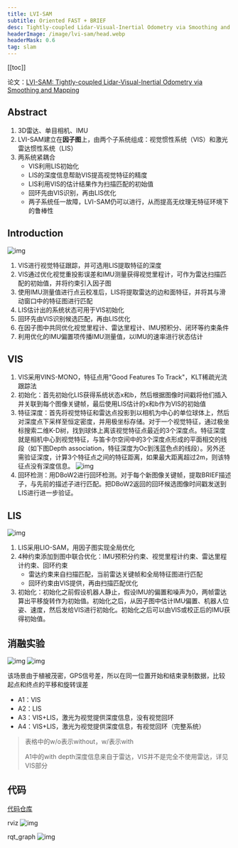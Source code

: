 ```yaml
---
title: LVI-SAM
subtitle: Oriented FAST + BRIEF
desc: Tightly-coupled Lidar-Visual-Inertial Odometry via Smoothing and Mapping
headerImage: /image/lvi-sam/head.webp
headerMask: 0.6
tag: slam
---
```


[[toc]]

论文：[LVI-SAM: Tightly-coupled Lidar-Visual-Inertial Odometry via Smoothing and Mapping](https://arxiv.org/pdf/2104.10831v2.pdf)

## Abstract
1. 3D雷达、单目相机、IMU
2. LVI-SAM建立在**因子图**上，由两个子系统组成：视觉惯性系统（VIS）和激光雷达惯性系统（LIS）
3. 两系统紧耦合
    - VIS利用LIS初始化
    - LIS的深度信息帮助VIS提高视觉特征的精度
    - LIS利用VIS的估计结果作为扫描匹配的初始值
    - 回环先由VIS识别，再由LIS优化
    - 两子系统任一故障，LVI-SAM仍可以进行，从而提高无纹理无特征环境下的鲁棒性

## Introduction
![img](/image/lvi-sam/1.webp) <!--  -->
1. VIS进行视觉特征跟踪，并可选用LIS提取特征的深度
2. VIS通过优化视觉重投影误差和IMU测量获得视觉里程计，可作为雷达扫描匹配的初始值，并将约束引入因子图
3. 使用IMU测量值进行点云校准后，LIS将提取雷达的边和面特征，并将其与滑动窗口中的特征图进行匹配
4. LIS估计出的系统状态可用于VIS初始化
5. 回环先由VIS识别候选匹配，再由LIS优化
6. 在因子图中共同优化视觉里程计、雷达里程计、IMU预积分、闭环等约束条件
7. 利用优化的IMU偏置项传播IMU测量值，以IMU的速率进行状态估计

## VIS
1. VIS采用VINS-MONO，特征点用"Good Features To Track"，KLT稀疏光流跟踪法
2. 初始化：首先初始化LIS获得系统状态x和b，然后根据图像时间戳将他们插入并关联到每个图像关键帧，最后使用LIS估计的x和b作为VIS的初始值
3. 特征深度：首先将视觉特征和雷达点投影到以相机为中心的单位球体上，然后对深度点下采样至恒定密度，并用极坐标存储。对于一个视觉特征，通过极坐标搜索二维K-D树，找到球体上离该视觉特征点最近的3个深度点。特征深度就是相机中心到视觉特征，与笛卡尔空间中的3个深度点形成的平面相交的线段（如下图Depth association，特征深度为Oc到浅蓝色点的线段）。另外还需验证深度，计算3个特征点之间的特征距离，如果最大距离超过2m，则该特征点没有深度信息。
![img](/image/lvi-sam/2.webp) <!--  -->
4. 回环检测：用DBoW2进行回环检测。对于每个新图像关键帧，提取BRIEF描述子，与先前的描述子进行匹配。把DBoW2返回的回环候选图像时间戳发送到LIS进行进一步验证。

## LIS
![img](/image/lvi-sam/3.webp) <!--  -->
1. LIS采用LIO-SAM，用因子图实现全局优化
2. 4种约束添加到图中联合优化：IMU预积分约束、视觉里程计约束、雷达里程计约束、回环约束
    - 雷达约束来自扫描匹配，当前雷达关键帧和全局特征图进行匹配
    - 回环约束由VIS提供，再由扫描匹配优化
3. 初始化：初始化之前假设机器人静止，假设IMU的偏置和噪声为0，两帧雷达算出平移旋转作为初始值。初始化之后，从因子图中估计IMU偏置、机器人位姿、速度，然后发给VIS进行初始化。初始化之后可以由VIS或校正后的IMU获得初始值。

## 消融实验
![img](/image/lvi-sam/4.webp) <!--  -->
![img](/image/lvi-sam/5.webp) <!--  -->

该场景由于植被茂密，GPS信号差，所以在同一位置开始和结束录制数据，比较起点和终点的平移和旋转误差

- A1：VIS
- A2：LIS
- A3：VIS+LIS，激光为视觉提供深度信息，没有视觉回环
- A4：VIS+LIS，激光为视觉提供深度信息，有视觉回环（完整系统）

>表格中的w/o表示without，w/表示with
>
>A1中的with depth深度信息来自于雷达，VIS并不是完全不使用雷达，详见VIS部分

## 代码
[代码仓库](https://github.com/ZhouShihui210/LVI-SAM_detailed_comments)

rviz
![img](/image/lvi-sam/6.webp) <!--  -->

rqt_graph
![img](/image/lvi-sam/7.webp) <!--  -->
